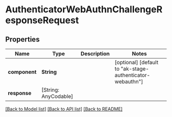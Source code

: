 # AuthenticatorWebAuthnChallengeResponseRequest

## Properties
Name | Type | Description | Notes
------------ | ------------- | ------------- | -------------
**component** | **String** |  | [optional] [default to "ak-stage-authenticator-webauthn"]
**response** | [String: AnyCodable] |  | 

[[Back to Model list]](../README.md#documentation-for-models) [[Back to API list]](../README.md#documentation-for-api-endpoints) [[Back to README]](../README.md)


